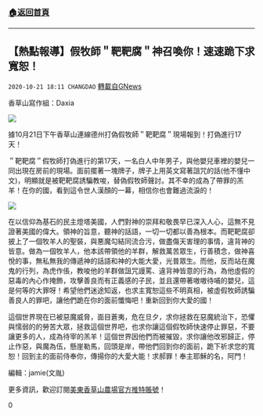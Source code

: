 ###  [:house:返回首頁](https://github.com/ourhimalayas/txt)
---

## 【熱點報導】假牧師＂靶靶腐＂神召喚你！速速跪下求寬恕！
`2020-10-21 18:11 CHANGDAO` [轉載自GNews](https://gnews.org/zh-hant/438942/)

香草山寫作組：Daxia

![]()![](https://gnews-media-offload.s3.amazonaws.com/wp-content/uploads/2020/10/21174346/%E3%80%90%E7%83%AD%E7%82%B9%E6%8A%A5%E9%81%93%E3%80%91%E5%81%87%E7%89%A7%E5%B8%88%EF%BC%82%E9%9D%B6%E9%9D%B6%E8%9D%A0%EF%BC%82%E7%A5%9E%E5%8F%AC%E5%94%A4%E4%BD%A0%EF%BC%81%E9%80%9F%E9%80%9F%E8%B7%AA%E4%B8%8B%E6%B1%82%E5%AE%BD%E6%81%95%EF%BC%811.png)

據10月21日下午香草山連線德州打偽假牧師＂靶靶腐＂現場報到！打偽進行17天！

＂靶靶腐＂假牧師打偽進行的第17天，一名白人中年男子，與他嬰兒車裡的嬰兒一同出現在房前的現場。面前擺著一塊牌子，牌子上用英文寫著詛咒的話(他不懂中文)，明顯就是被靶靶腐誘騙教唆，替偽假牧師聲討。其不幸的成為了帶罪的羔羊！在你的國，看到這令世人漢顏的一幕，相信你也會難過流淚的！

![]()![](https://gnews-media-offload.s3.amazonaws.com/wp-content/uploads/2020/10/21174418/%E3%80%90%E7%83%AD%E7%82%B9%E6%8A%A5%E9%81%93%E3%80%91%E5%81%87%E7%89%A7%E5%B8%88%EF%BC%82%E9%9D%B6%E9%9D%B6%E8%9D%A0%EF%BC%82%E7%A5%9E%E5%8F%AC%E5%94%A4%E4%BD%A0%EF%BC%81%E9%80%9F%E9%80%9F%E8%B7%AA%E4%B8%8B%E6%B1%82%E5%AE%BD%E6%81%95%EF%BC%812.jpg)

在以信仰為基石的民主燈塔美國，人們對神的崇拜和敬畏早已深入人心，這無不見證著美國的偉大。領神的旨意，聽神的話語，一切一切都以善為根本。而靶靶腐卻披上了一個牧羊人的聖裝，與悪魔勾結同流合污，做盡傷天害理的事情，違背神的皆意。做為一個牧羊人，他本該帶領他的羊群，解救萬苦眾生，行善積念，做神喜悅的事，無私無我的傳遞神的話語和神的大能大愛，光普眾生。而他，反而站在魔鬼的行列，為虎作倀，教唆他的羊群做詛咒謾罵、違背神皆意的行為，為他虛假的惡毒的內心作掩飾，攻擊善良而有正義感的子民，並且還帶著嗷嗷待哺的嬰兒，這是何等的大罪呀！希望他們迷途知返，也求主寬恕這些不明真相，被虛假牧師誘騙善良人的罪吧，讓他們跪在你的面前懺悔吧！重新回到你大愛的國！

這個世界現在已被惡魔威脅，面目蒼夷，危在旦夕，求你拯救在惡魔統治下，恐懼與懦弱的的勞苦大眾，拯救這個世界吧，也求你讓這個假牧師快速停止罪惡，不要讓更多的人，成為待宰的羔羊！這個世界因他們而被摧毀，求你讓他改邪歸正，停止作惡，與魔為伍，懸崖勒馬，回頭是岸，帶他們回到你的面前，跪下祈求您的寬恕！回到主的面前侍奉你，傳揚你的大愛大能！求郝罪！奉主耶穌的名，阿門！

編輯：jamie(文胤)

更多資訊，歡迎訂閱[美東香草山農場官方推特賬號](https://twitter.com/Mos_Himalaya)！

0
